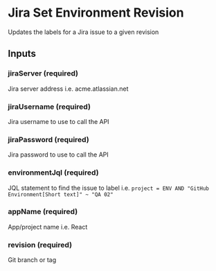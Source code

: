 # Jira Set Environment Revision
Updates the labels for a Jira issue to a given revision

## Inputs

### jiraServer (required)
Jira server address i.e. acme.atlassian.net

### jiraUsername (required)
Jira username to use to call the API

### jiraPassword (required)
Jira password to use to call the API

### environmentJql (required)
JQL statement to find the issue to label
i.e. `project = ENV AND "GitHub Environment[Short text]" ~ "QA 02"`

### appName (required)
App/project name i.e. React

### revision (required)
Git branch or tag
